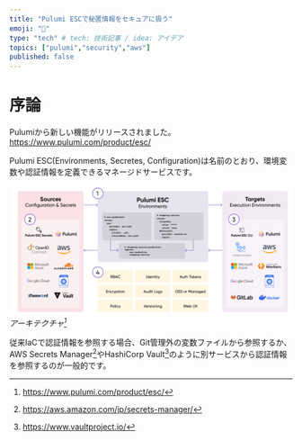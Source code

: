 ```yaml
---
title: "Pulumi ESCで秘匿情報をセキュアに扱う"
emoji: "🔑"
type: "tech" # tech: 技術記事 / idea: アイデア
topics: ["pulumi","security","aws"]
published: false
---
```


# 序論
Pulumiから新しい機能がリリースされました。
https://www.pulumi.com/product/esc/

Pulumi ESC(Environments, Secretes, Configuration)は名前のとおり、環境変数や認証情報を定義できるマネージドサービスです。

![architecture](/images/pulumi-esc-secure-protect/image1.png)
*アーキテクチャ[^1]*

従来IaCで認証情報を参照する場合、Git管理外の変数ファイルから参照するか、AWS Secrets Manager[^2]やHashiCorp Vault[^3]のように別サービスから認証情報を参照するのが一般的です。

[^1]: https://www.pulumi.com/product/esc/
[^2]: https://aws.amazon.com/jp/secrets-manager/
[^3]: https://www.vaultproject.io/